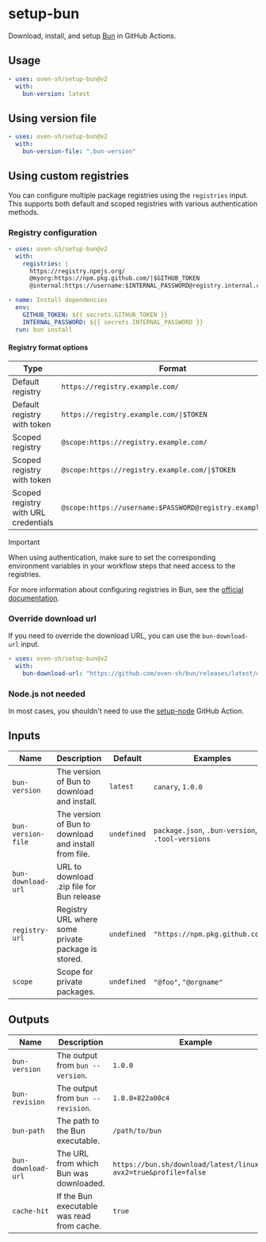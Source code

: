 # setup-bun

Download, install, and setup [Bun](https://bun.sh) in GitHub Actions.

## Usage

```yaml
- uses: oven-sh/setup-bun@v2
  with:
    bun-version: latest
```

## Using version file

```yaml
- uses: oven-sh/setup-bun@v2
  with:
    bun-version-file: ".bun-version"
```

## Using custom registries

You can configure multiple package registries using the `registries` input. This supports both default and scoped registries with various authentication methods.

### Registry configuration

```yaml
- uses: oven-sh/setup-bun@v2
  with:
    registries: |
      https://registry.npmjs.org/
      @myorg:https://npm.pkg.github.com/|$GITHUB_TOKEN
      @internal:https://username:$INTERNAL_PASSWORD@registry.internal.com/

- name: Install dependencies
  env:
    GITHUB_TOKEN: ${{ secrets.GITHUB_TOKEN }}
    INTERNAL_PASSWORD: ${{ secrets.INTERNAL_PASSWORD }}
  run: bun install
```

#### Registry format options

| Type                                 | Format                                                    |
| ------------------------------------ | --------------------------------------------------------- |
| Default registry                     | `https://registry.example.com/`                           |
| Default registry with token          | `https://registry.example.com/\|$TOKEN`                   |
| Scoped registry                      | `@scope:https://registry.example.com/`                    |
| Scoped registry with token           | `@scope:https://registry.example.com/\|$TOKEN`            |
| Scoped registry with URL credentials | `@scope:https://username:$PASSWORD@registry.example.com/` |

> [!IMPORTANT]
> When using authentication, make sure to set the corresponding environment variables in your workflow steps that need access to the registries.

For more information about configuring registries in Bun, see the [official documentation](https://bun.sh/docs/install/registries).

### Override download url

If you need to override the download URL, you can use the `bun-download-url` input.

```yaml
- uses: oven-sh/setup-bun@v2
  with:
    bun-download-url: "https://github.com/oven-sh/bun/releases/latest/download/bun-linux-x64.zip"
```

### Node.js not needed

In most cases, you shouldn't need to use the [setup-node](https://github.com/actions/setup-node) GitHub Action.

## Inputs

| Name               | Description                                           | Default     | Examples                                         |
| ------------------ | ----------------------------------------------------- | ----------- | ------------------------------------------------ |
| `bun-version`      | The version of Bun to download and install.           | `latest`    | `canary`, `1.0.0`                                |
| `bun-version-file` | The version of Bun to download and install from file. | `undefined` | `package.json`, `.bun-version`, `.tool-versions` |
| `bun-download-url` | URL to download .zip file for Bun release             |             |                                                  |
| `registry-url`     | Registry URL where some private package is stored.    | `undefined` | `"https://npm.pkg.github.com/"`                  |
| `scope`            | Scope for private packages.                           | `undefined` | `"@foo"`, `"@orgname"`                           |

## Outputs

| Name               | Description                                | Example                                                            |
| ------------------ | ------------------------------------------ | ------------------------------------------------------------------ |
| `bun-version`      | The output from `bun --version`.           | `1.0.0`                                                            |
| `bun-revision`     | The output from `bun --revision`.          | `1.0.0+822a00c4`                                                   |
| `bun-path`         | The path to the Bun executable.            | `/path/to/bun`                                                     |
| `bun-download-url` | The URL from which Bun was downloaded.     | `https://bun.sh/download/latest/linux/x64?avx2=true&profile=false` |
| `cache-hit`        | If the Bun executable was read from cache. | `true`                                                             |
